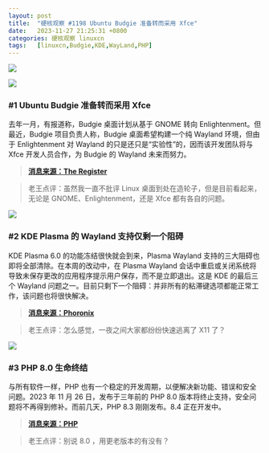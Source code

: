 ```yaml
---
layout: post
title:	"硬核观察 #1198 Ubuntu Budgie 准备转而采用 Xfce"
date:	2023-11-27 21:25:31 +0800 
categories:	硬核观察 linuxcn 
tags:	[linuxcn,Budgie,KDE,WayLand,PHP]
---
```



![](/Asserts/Images//attachment/album/202311/27/212419f78o74ploy9lfk54.jpg)


![](/Asserts/Images//attachment/album/202311/27/212435u92uhzdtgt7ctgee.png)


### #1 Ubuntu Budgie 准备转而采用 Xfce


去年一月，有报道称，Budgie 桌面计划从基于 GNOME 转向 Enlightenment。但最近，Budgie 项目负责人称，Budgie 桌面希望构建一个纯 Wayland 环境，但由于 Enlightenment 对 Wayland 的只是还只是“实验性”的，因而该开发团队将与 Xfce 开发人员合作，为 Budgie 的 Wayland 未来而努力。



> 
> **[消息来源：The Register](https://www.theregister.com/2023/11/20/budgie_switches_wayland_approach/)**
> 
> 
> 



> 
> 老王点评：虽然我一直不批评 Linux 桌面到处在造轮子，但是目前看起来，无论是 GNOME、Enlightenment，还是 Xfce 都有各自的问题。
> 
> 
> 


![](/Asserts/Images//attachment/album/202311/27/212450vmoflmxnvks6vxsm.png)


### #2 KDE Plasma 的 Wayland 支持仅剩一个阻碍


KDE Plasma 6.0 的功能冻结很快就会到来，Plasma Wayland 支持的三大阻碍也即将全部清除。在本周的改动中，在 Plasma Wayland 会话中重启或关闭系统将导致未保存更改的应用程序提示用户保存，而不是立即退出。这是 KDE 的最后三个 Wayland 问题之一。目前只剩下一个阻碍：并非所有的粘滞键选项都能正常工作，该问题也将很快解决。



> 
> **[消息来源：Phoronix](https://www.phoronix.com/news/KDE-One-Wayland-Showstopper)**
> 
> 
> 



> 
> 老王点评：怎么感觉，一夜之间大家都纷纷快速逃离了 X11 了？
> 
> 
> 


![](/Asserts/Images//attachment/album/202311/27/212507pjczypoygdc4xtpx.png)


### #3 PHP 8.0 生命终结


与所有软件一样，PHP 也有一个稳定的开发周期，以便解决新功能、错误和安全问题。2023 年 11 月 26 日，发布于三年前的 PHP 8.0 版本将终止支持，安全问题将不再得到修补。而前几天，PHP 8.3 刚刚发布。8.4 正在开发中。



> 
> **[消息来源：PHP](https://www.php.net/)**
> 
> 
> 



> 
> 老王点评：别说 8.0 ，用更老版本的有没有？
> 
> 
>
